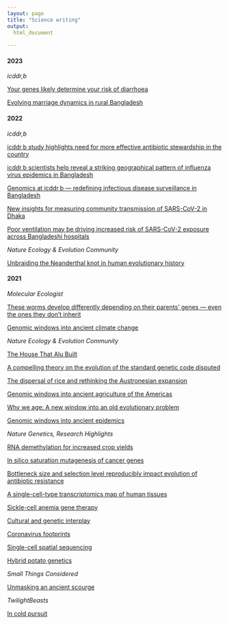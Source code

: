 ```yaml
---
layout: page
title: "Science writing"
output: 
  html_document
  
---
```


#### 2023 
 
_icddr,b_ 
 
[Your genes likely determine your risk of diarrhoea](https://www.icddrb.org/news-and-events/features?id=35) 
 
[Evolving marriage dynamics in rural Bangladesh](https://blog.icddrb.org/2023/04/20/evolving-marriage-dynamics-in-rural-bangladesh/)

#### 2022 
 
_icddr,b_ 
 
[icddr,b study highlights need for more effective antibiotic stewardship in the country](https://www.icddrb.org/news-and-events/news?id=899&task=view) 
 
[icddr,b scientists help reveal a striking geographical pattern of influenza virus epidemics in Bangladesh](https://www.icddrb.org/news-and-events/news?id=895&task=view) 
 
[Genomics at icddr,b — redefining infectious disease surveillance in Bangladesh](https://www.icddrb.org/news-and-events/features?id=34&task=view)
 
[New insights for measuring community transmission of SARS-CoV-2 in Dhaka](https://www.icddrb.org/news-and-events/news?id=893&task=view) 
 
[Poor ventilation may be driving increased risk of SARS-CoV-2 exposure across Bangladeshi hospitals](https://www.icddrb.org/news-and-events/news?id=892&task=view) 
 
_Nature Ecology & Evolution Community_
 
[Unbraiding the Neanderthal knot in human evolutionary history](https://ecoevocommunity.nature.com/posts/unbraiding-the-neanderthal-knot-in-human-evolutionary-history) 
 
#### 2021 
 
_Molecular Ecologist_ 
 
[These worms develop differently depending on their parents’ genes — even the ones they don’t inherit](https://www.molecularecologist.com/2021/09/06/a-genomic-whodunit-implicates-all-involved/) 
 
[Genomic windows into ancient climate change](https://www.molecularecologist.com/2021/05/04/genomic-windows-into-ancient-climate-change/) 
 
_Nature Ecology & Evolution Community_
 
[The House That Alu Built](https://ecoevocommunity.nature.com/posts/the-house-that-alu-built) 
 
[A compelling theory on the evolution of the standard genetic code disputed](https://ecoevocommunity.nature.com/posts/a-compelling-theory-on-the-evolution-of-the-standard-genetic-code-disputed) 
 
[The dispersal of rice and rethinking the Austronesian expansion](https://ecoevocommunity.nature.com/posts/the-dispersal-of-rice-and-rethinking-the-austronesian-expansion) 
 
[Genomic windows into ancient agriculture of the Americas](https://ecoevocommunity.nature.com/posts/genomic-windows-into-ancient-agriculture-of-the-americas) 
 
[Why we age: A new window into an old evolutionary problem](https://ecoevocommunity.nature.com/posts/why-we-age-a-new-window-into-an-old-evolutionary-problem) 
 
[Genomic windows into ancient epidemics](https://ecoevocommunity.nature.com/posts/genomic-windows-into-ancient-epidemics) 
 
_Nature Genetics, Research Highlights_ 
 
[RNA demethylation for increased crop yields](https://www.nature.com/articles/s41588-021-00937-5) 
 
[In silico saturation mutagenesis of cancer genes](https://www.nature.com/articles/s41588-021-00940-w) 
 
[Bottleneck size and selection level reproducibly impact evolution of antibiotic resistance](https://www.nature.com/articles/s41588-021-00939-3) 
 
[A single-cell-type transcriptomics map of human tissues](https://www.nature.com/articles/s41588-021-00938-4) 
 
[Sickle-cell anemia gene therapy](https://www.nature.com/articles/s41588-021-00918-8) 
 
[Cultural and genetic interplay](https://www.nature.com/articles/s41588-021-00915-x) 
 
[Coronavirus footprints](https://www.nature.com/articles/s41588-021-00916-w) 
 
[Single-cell spatial sequencing](https://www.nature.com/articles/s41588-021-00919-7) 
 
[Hybrid potato genetics](https://www.nature.com/articles/s41588-021-00917-9)
 
_Small Things Considered_ 
 
[Unmasking an ancient scourge](https://schaechter.asmblog.org/schaechter/2021/01/unmasking-an-ancient-scourge.html) 
 
_TwilightBeasts_ 
 
[In cold pursuit](https://twilightbeasts.org/2021/05/28/in-cold-pursuit/)




